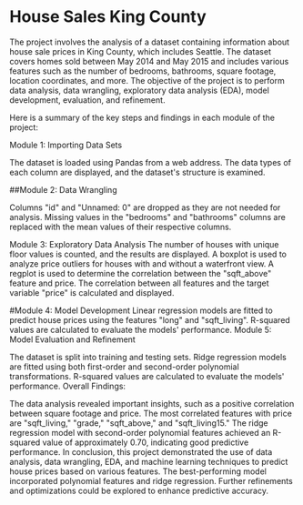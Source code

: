 # House Sales King County

The project involves the analysis of a dataset containing information about house sale prices in King County, which includes Seattle. The dataset covers homes sold between May 2014 and May 2015 and includes various features such as the number of bedrooms, bathrooms, square footage, location coordinates, and more. The objective of the project is to perform data analysis, data wrangling, exploratory data analysis (EDA), model development, evaluation, and refinement.

Here is a summary of the key steps and findings in each module of the project:

Module 1: Importing Data Sets

The dataset is loaded using Pandas from a web address.
The data types of each column are displayed, and the dataset's structure is examined.

##Module 2: Data Wrangling

Columns "id" and "Unnamed: 0" are dropped as they are not needed for analysis.
Missing values in the "bedrooms" and "bathrooms" columns are replaced with the mean values of their respective columns.

Module 3: Exploratory Data Analysis
The number of houses with unique floor values is counted, and the results are displayed.
A boxplot is used to analyze price outliers for houses with and without a waterfront view.
A regplot is used to determine the correlation between the "sqft_above" feature and price.
The correlation between all features and the target variable "price" is calculated and displayed.

#Module 4: Model Development
Linear regression models are fitted to predict house prices using the features "long" and "sqft_living".
R-squared values are calculated to evaluate the models' performance.
Module 5: Model Evaluation and Refinement

The dataset is split into training and testing sets.
Ridge regression models are fitted using both first-order and second-order polynomial transformations.
R-squared values are calculated to evaluate the models' performance.
Overall Findings:

The data analysis revealed important insights, such as a positive correlation between square footage and price.
The most correlated features with price are "sqft_living," "grade," "sqft_above," and "sqft_living15."
The ridge regression model with second-order polynomial features achieved an R-squared value of approximately 0.70, indicating good predictive performance.
In conclusion, this project demonstrated the use of data analysis, data wrangling, EDA, and machine learning techniques to predict house prices based on various features. The best-performing model incorporated polynomial features and ridge regression. Further refinements and optimizations could be explored to enhance predictive accuracy.

